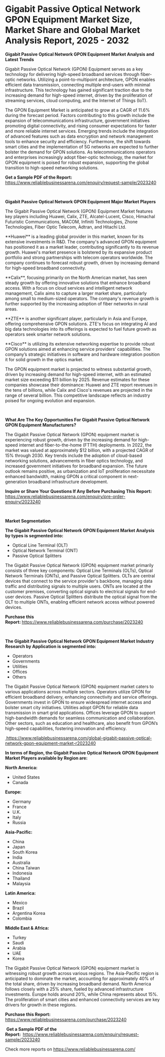 <p><h1>Gigabit Passive Optical Network GPON Equipment Market Size, Market Share and Global Market Analysis Report, 2025 - 2032</h1></p><p><strong>Gigabit Passive Optical Network GPON Equipment Market Analysis and Latest Trends</strong></p>
<p><p>Gigabit Passive Optical Network (GPON) Equipment serves as a key technology for delivering high-speed broadband services through fiber-optic networks. Utilizing a point-to-multipoint architecture, GPON enables efficient data transmission, connecting multiple end-users with minimal infrastructure. This technology has gained significant traction due to the increasing demand for high-speed internet, driven by the proliferation of streaming services, cloud computing, and the Internet of Things (IoT).</p><p>The GPON Equipment Market is anticipated to grow at a CAGR of 11.6% during the forecast period. Factors contributing to this growth include the expansion of telecommunications infrastructure, government initiatives promoting digital connectivity, and rising consumer expectations for faster and more reliable internet services. Emerging trends include the integration of advanced features such as data encryption and network management tools to enhance security and efficiency. Furthermore, the shift towards smart cities and the implementation of 5G networks are expected to further bolster the demand for GPON solutions. As telecommunications operators and enterprises increasingly adopt fiber-optic technology, the market for GPON equipment is poised for robust expansion, supporting the global transition to high-speed networking solutions.</p></p>
<p><strong>Get a Sample PDF of the Report:&nbsp;</strong> <a href="https://www.reliablebusinessarena.com/enquiry/request-sample/2023240?utm_campaign=3580&utm_medium=2&utm_source=Github&utm_content=ia&utm_term=29032025&utm_id=gigabit-passive-optical-network-gpon-equipment">https://www.reliablebusinessarena.com/enquiry/request-sample/2023240</a></p>
<p>&nbsp;</p>
<p><strong>Gigabit Passive Optical Network GPON Equipment Major Market Players</strong></p>
<p><p>The Gigabit Passive Optical Network (GPON) Equipment Market features key players including Huawei, Calix, ZTE, Alcatel-Lucent, Cisco, Himachal Futuristic Communications, MACOM, Infiniti Technologies, Zhone Technologies, Fiber Optic Telecom, Adtran, and Hitachi Ltd. </p><p>**Huawei** is a leading global provider in this market, known for its extensive investments in R&D. The company's advanced GPON equipment has positioned it as a market leader, contributing significantly to its revenue growth. Huawei's market presence is bolstered by its expansive product portfolio and strong partnerships with telecom operators worldwide. The company continues to forecast robust growth, driven by increasing demand for high-speed broadband connectivity.</p><p>**Calix**, focusing primarily on the North American market, has seen steady growth by offering innovative solutions that enhance broadband access. With a focus on cloud services and intelligent network management, Calix aims to capture a larger market share, particularly among small to medium-sized operators. The company's revenue growth is further supported by the increasing adoption of fiber networks in rural areas.</p><p>**ZTE** is another significant player, particularly in Asia and Europe, offering comprehensive GPON solutions. ZTE's focus on integrating AI and big data technologies into its offerings is expected to fuel future growth as operators seek smarter network solutions. </p><p>**Cisco** is utilizing its extensive networking expertise to provide robust GPON solutions aimed at enhancing service providers’ capabilities. The company’s strategic initiatives in software and hardware integration position it for solid growth in the optics market.</p><p>The GPON equipment market is projected to witness substantial growth, driven by increasing demand for high-speed internet, with an estimated market size exceeding $11 billion by 2025. Revenue estimates for these companies showcase their dominance: Huawei and ZTE report revenues in the tens of billions, while Calix and Cisco's revenues are projected in the range of several billion. This competitive landscape reflects an industry poised for ongoing evolution and expansion.</p></p>
<p>&nbsp;</p>
<p><strong>What Are The Key Opportunities For Gigabit Passive Optical Network GPON Equipment Manufacturers?</strong></p>
<p><p>The Gigabit Passive Optical Network (GPON) equipment market is experiencing robust growth, driven by the increasing demand for high-speed internet and fiber-to-the-home (FTTH) deployments. In 2022, the market was valued at approximately $12 billion, with a projected CAGR of 15% through 2030. Key trends include the adoption of cloud-based networking solutions, advancements in fiber optics technology, and increased government initiatives for broadband expansion. The future outlook remains positive, as urbanization and IoT proliferation necessitate enhanced bandwidth, making GPON a critical component in next-generation broadband infrastructure development.</p></p>
<p><strong>Inquire or Share Your Questions If Any Before Purchasing This Report:</strong> <a href="https://www.reliablebusinessarena.com/enquiry/pre-order-enquiry/2023240?utm_campaign=3580&utm_medium=2&utm_source=Github&utm_content=ia&utm_term=29032025&utm_id=gigabit-passive-optical-network-gpon-equipment">https://www.reliablebusinessarena.com/enquiry/pre-order-enquiry/2023240</a></p>
<p>&nbsp;</p>
<p><strong>Market Segmentation</strong></p>
<p><strong>The Gigabit Passive Optical Network GPON Equipment Market Analysis by types is segmented into:</strong></p>
<p><ul><li>Optical Line Terminal (OLT)</li><li>Optical Network Terminal (ONT)</li><li>Passive Optical Splitters</li></ul></p>
<p><p>The Gigabit Passive Optical Network (GPON) equipment market primarily consists of three key components: Optical Line Terminals (OLTs), Optical Network Terminals (ONTs), and Passive Optical Splitters. OLTs are central devices that connect to the service provider's backbone, managing data traffic and distributing signals to multiple users. ONTs are located at the customer premises, converting optical signals to electrical signals for end-user devices. Passive Optical Splitters distribute the optical signal from the OLT to multiple ONTs, enabling efficient network access without powered devices.</p></p>
<p><strong>Purchase this Report:&nbsp;</strong><a href="https://www.reliablebusinessarena.com/purchase/2023240?utm_campaign=3580&utm_medium=2&utm_source=Github&utm_content=ia&utm_term=29032025&utm_id=gigabit-passive-optical-network-gpon-equipment">https://www.reliablebusinessarena.com/purchase/2023240</a></p>
<p>&nbsp;</p>
<p><strong>The Gigabit Passive Optical Network GPON Equipment Market Industry Research by Application is segmented into:</strong></p>
<p><ul><li>Operators</li><li>Governments</li><li>Utilities</li><li>Offices</li><li>Others</li></ul></p>
<p><p>The Gigabit Passive Optical Network (GPON) equipment market caters to various applications across multiple sectors. Operators utilize GPON for efficient broadband delivery, enhancing connectivity and service offerings. Governments invest in GPON to ensure widespread internet access and bolster smart city initiatives. Utilities adopt GPON for reliable data transmission in smart grid applications. Offices leverage GPON to support high-bandwidth demands for seamless communication and collaboration. Other sectors, such as education and healthcare, also benefit from GPON’s high-speed capabilities, fostering innovation and efficiency.</p></p>
<p><a href="https://www.reliablebusinessarena.com/global-gigabit-passive-optical-network-gpon-equipment-market-r2023240?utm_campaign=3580&utm_medium=2&utm_source=Github&utm_content=ia&utm_term=29032025&utm_id=gigabit-passive-optical-network-gpon-equipment">&nbsp;https://www.reliablebusinessarena.com/global-gigabit-passive-optical-network-gpon-equipment-market-r2023240</a></p>
<p><strong>In terms of Region, the Gigabit Passive Optical Network GPON Equipment Market Players available by Region are:</strong></p>
<p>
    <p> <strong> North America: </strong>
        <ul>
            <li>United States</li>
            <li>Canada</li>
        </ul>
        </p> 
    <p> <strong> Europe: </strong>
        <ul>
            <li>Germany</li>
            <li>France</li>
            <li>U.K.</li>
            <li>Italy</li>
            <li>Russia</li>
        </ul>
        </p> 
    <p> <strong> Asia-Pacific: </strong>
        <ul>
            <li>China</li>
            <li>Japan</li>
            <li>South Korea</li>
            <li>India</li>
            <li>Australia</li>
            <li>China Taiwan</li>
            <li>Indonesia</li>
            <li>Thailand</li>
            <li>Malaysia</li>
        </ul>
        </p> 
    <p> <strong> Latin America: </strong>
        <ul>
            <li>Mexico</li>
            <li>Brazil</li>
            <li>Argentina Korea</li>
            <li>Colombia</li>
        </ul>
        </p> 
    <p> <strong> Middle East & Africa: </strong>
        <ul>
            <li>Turkey</li>
            <li>Saudi</li>
            <li>Arabia</li>
            <li>UAE</li>
            <li>Korea</li>
        </ul>
    </p>
    </p>
<p><p>The Gigabit Passive Optical Network (GPON) equipment market is witnessing robust growth across various regions. The Asia-Pacific region is anticipated to dominate the market, accounting for approximately 40% of the total share, driven by increasing broadband demand. North America follows closely with a 25% share, fueled by advanced infrastructure investments. Europe holds around 20%, while China represents about 15%. The proliferation of smart cities and enhanced connectivity services are key drivers for growth in these regions.</p></p>
<p><strong>Purchase this Report: </strong><a href="https://www.reliablebusinessarena.com/purchase/2023240?utm_campaign=3580&utm_medium=2&utm_source=Github&utm_content=ia&utm_term=29032025&utm_id=gigabit-passive-optical-network-gpon-equipment">https://www.reliablebusinessarena.com/purchase/2023240</a></p>
<p>&nbsp;<strong>Get a Sample PDF of the Report:&nbsp;&nbsp;</strong><a href="https://www.reliablebusinessarena.com/enquiry/request-sample/2023240?utm_campaign=3580&utm_medium=2&utm_source=Github&utm_content=ia&utm_term=29032025&utm_id=gigabit-passive-optical-network-gpon-equipment">https://www.reliablebusinessarena.com/enquiry/request-sample/2023240</a></p>
<p><strong></strong></p>
<p>Check more reports on <a href="https://www.reliablebusinessarena.com/?utm_campaign=3580&utm_medium=2&utm_source=Github&utm_content=ia&utm_term=29032025&utm_id=gigabit-passive-optical-network-gpon-equipment">https://www.reliablebusinessarena.com/</a></p>